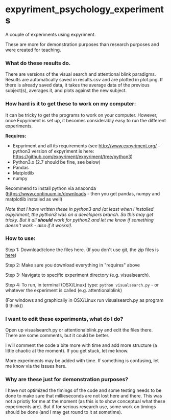 # expyriment_psychology_experiments
A couple of experiments using expyriment. 

These are more for demonstration purposes than research purposes and were created for teaching. 

### What do these results do. 

There are versions of the visual search and attentional blink paradigms. Results are automatically saved in results.csv and are plotted in plot.png. If there is already saved data, it takes the average data of the previous subject(s), averages it, and plots against the new subject.  

### How hard is it to get these to work on my computer: 

It can be tricky to get the programs to work on your computer. However, once Expyriment is set up, it becomes considerably easy to run the different experiments. 

__Requires:__

- Expyriment and all its requirements (see http://www.expyriment.org/ - python3 version of expyriment is here: https://github.com/expyriment/expyriment/tree/python3)
- Python3.x (2.7 should be fine, see below) 
- Pandas 
- Matplotlib
- numpy

Recommend to install python via anaconda (https://www.continuum.io/downloads - then you get pandas, numpy and matplotlib installed as well)

*Note that I have written these in python3 and (at least when I installed expyriment, the python3 was on a developers branch. So this may get tricky. But it all __should__ work for python2 and let me know if something doesn't work - also if it works!).* 


### How to use: 

Step 1: 
Download/clone the files here. (If you don't use git, the zip files is [here](https://github.com/wiheto/expyriment_psychology_experiments/archive/master.zip))

Step 2: 
Make sure you download everything in "requires" above

Step 3: 
Navigate to specific experiment directory (e.g. visualsearch). 

Step 4:
To run, in terminal (OSX/Linux) type: `python visualsearch.py` - or whatever the experiment is called (e.g. attentionalblink)

(For windows and graphically in OSX/Linux run visualsearch.py as program (I think))

### I want to edit these experiments, what do I do? 

Open up visualsearch.py or attentionalblink.py and edit the files there. There are some comments, but it could be better. 

I will comment the code a bite more with time and add more structure (a little chaotic at the moment). If you get stuck, let me know. 

More experiments may be added with time. If something is confusing, let me know via the issues here. 

### Why are these just for demonstration purposes? 

I have not optimized the timings of the code and some testing needs to be done to make sure that millieseconds are not lost here and there. This was not a priotiy for me at the moment (as this is to show conceptual what these experiments are). But if for serious research use, some work on timings should be done (and I may get round to it at sometime).  

